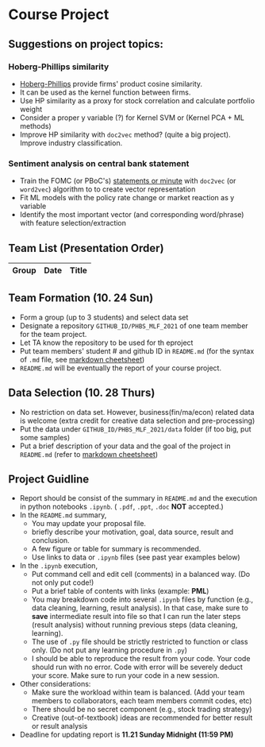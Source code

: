 # Course Project

## Suggestions on project topics:
### Hoberg-Phillips similarity
* [Hoberg-Phillips](https://hobergphillips.tuck.dartmouth.edu/) provide firms' product cosine similarity.
* It can be used as the kernel function between firms.
* Use HP similarity as a proxy for stock correlation and calculate portfolio weight
* Consider a proper y variable (?) for Kernel SVM or (Kernel PCA + ML methods)
* Improve HP similarity with `doc2vec` method? (quite a big project). Improve industry classification.
### Sentiment analysis on central bank statement
* Train the FOMC (or PBoC's) [statements or minute](https://www.federalreserve.gov/monetarypolicy/fomccalendars.htm) with `doc2vec` (or `word2vec`) algorithm to  to create vector representation
* Fit ML models with the policy rate change or market reaction as y variable
* Identify the most important vector (and corresponding word/phrase) with feature selection/extraction

## Team List (Presentation Order)

Group | Date | Title
--- | -- | ---


## Team Formation (__10. 24 Sun__)
* Form a group (up to 3 students) and select data set
* Designate a repository `GITHUB_ID/PHBS_MLF_2021` of one team member for the team project.
* Let TA know the repository to be used for th eproject
* Put team members' student # and github ID in `README.md` (for the syntax of `.md` file, see [markdown cheetsheet](https://guides.github.com/features/mastering-markdown/)) 
* `README.md` will be eventually the report of your course project.

## Data Selection (__10. 28 Thurs__)
* No restriction on data set. However, business(fin/ma/econ) related data is welcome (extra credit for creative data selection and pre-processing)
* Put the data under `GITHUB_ID/PHBS_MLF_2021/data` folder (if too big, put some samples)
* Put a brief description of your data and the goal of the project in `README.md` (refer to [markdown cheetsheet](https://guides.github.com/features/mastering-markdown/))

## Project Guidline
* Report should be consist of the summary in `README.md` and the execution in python notebooks `.ipynb`.  ( `.pdf`, `.ppt`, `.doc` __NOT__ accepted.)
* In the `README.md` summary, 
  * You may update your proposal file.
  * briefly describe your motivation, goal, data source, result and conclusion.
  * A few figure or table for summary is recommended.
  * Use links to data or `.ipynb` files (see past year examples below)
* In the `.ipynb` execution, 
  * Put command cell and edit cell (comments) in a balanced way. (Do not only put code!)
  * Put a brief table of contents with links (example: __PML__)
  * You may breakdown code into several `.ipynb` files by function (e.g., data cleaning, learning, result analysis). In that case, make sure to __save__ intermediate result into file so that I can run the later steps (result analysis) without running previous steps (data cleaning, learning).
  * The use of `.py` file should be strictly restricted to function or class only. (Do not put any learning procedure in `.py`)
  * I should be able to reproduce the result from your code. Your code should run with no error. Code with error will be severely deduct your score. Make sure to run your code in a new session.
* Other considerations:
  * Make sure the workload within team is balanced. (Add your team members to collaborators, each team members commit codes, etc)
  * There should be no secret component (e.g., stock trading strategy)
  * Creative (out-of-textbook) ideas are recommended for better result or result analysis
* Deadline for updating report is __11.21 Sunday Midnight (11:59 PM)__
